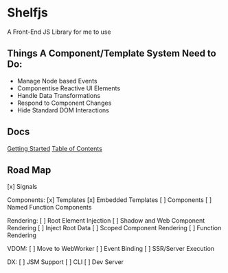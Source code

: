 # Shelfjs
A Front-End JS Library for me to use

## Things A Component/Template System Need to Do:
- Manage Node based Events
- Componentise Reactive UI Elements
- Handle Data Transformations
- Respond to Component Changes
- Hide Standard DOM Interactions

## Docs
[Getting Started](./docs/getting-started.md)
[Table of Contents](./docs/table-of-contents.md)

## Road Map
[x] Signals

Components:
[x] Templates
[x] Embedded Templates
[ ] Components
[ ] Named Function Components

Rendering:
[ ] Root Element Injection
[ ] Shadow and Web Component Rendering
[ ] Inject Root Data
[ ] Scoped Component Rendering
[ ] Function Rendering

VDOM:
[ ] Move to WebWorker
[ ] Event Binding
[ ] SSR/Server Execution

DX:
[ ] JSM Support
[ ] CLI
[ ] Dev Server